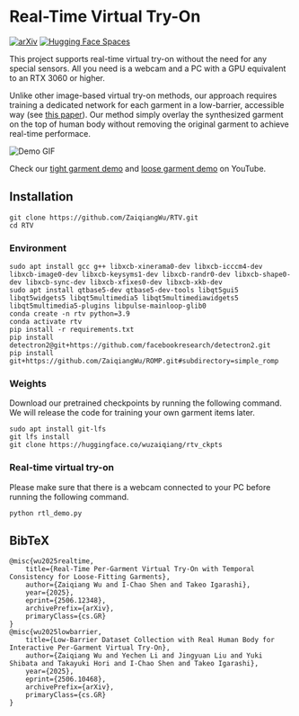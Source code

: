 # Real-Time Virtual Try-On

[![arXiv](https://img.shields.io/badge/arXiv-2506.12348-b31b1b.svg)](https://arxiv.org/abs/2506.12348)
[![Hugging Face Spaces](https://img.shields.io/badge/%F0%9F%A4%97%20Hugging%20Face-Models-yellow)](https://huggingface.co/wuzaiqiang/rtv_ckpts)

This project supports real-time virtual try-on without the need for any special sensors. All you need is a webcam and a PC with a GPU equivalent to an RTX 3060 or higher.

Unlike other image-based virtual try-on methods, our approach requires training a dedicated network for each garment in a low-barrier, accessible way (see [this paper](https://arxiv.org/abs/2506.10468)).
Our method simply overlay the synthesized garment on the top of human body without removing the original garment to achieve real-time performace.

![Demo GIF](assets/output.gif)

Check our [tight garment demo](https://www.youtube.com/watch?v=dub0pJ2kXA4) and [loose garment demo](https://www.youtube.com/watch?v=7hm1yBsFzHc) on YouTube.


## Installation

```
git clone https://github.com/ZaiqiangWu/RTV.git
cd RTV
```

### Environment
```
sudo apt install gcc g++ libxcb-xinerama0-dev libxcb-icccm4-dev libxcb-image0-dev libxcb-keysyms1-dev libxcb-randr0-dev libxcb-shape0-dev libxcb-sync-dev libxcb-xfixes0-dev libxcb-xkb-dev 
sudo apt install qtbase5-dev qtbase5-dev-tools libqt5gui5 libqt5widgets5 libqt5multimedia5 libqt5multimediawidgets5 libqt5multimedia5-plugins libpulse-mainloop-glib0
conda create -n rtv python=3.9
conda activate rtv
pip install -r requirements.txt
pip install detectron2@git+https://github.com/facebookresearch/detectron2.git
pip install git+https://github.com/ZaiqiangWu/ROMP.git#subdirectory=simple_romp
```

### Weights
Download our pretrained checkpoints by running the following command. We will release the code for training your own garment items later.
```
sudo apt install git-lfs
git lfs install
git clone https://huggingface.co/wuzaiqiang/rtv_ckpts
```

### Real-time virtual try-on
Please make sure that there is a webcam connected to your PC before running the following command.
```
python rtl_demo.py
```

## BibTeX
```text
@misc{wu2025realtime,
    title={Real-Time Per-Garment Virtual Try-On with Temporal Consistency for Loose-Fitting Garments},
    author={Zaiqiang Wu and I-Chao Shen and Takeo Igarashi},
    year={2025},
    eprint={2506.12348},
    archivePrefix={arXiv},
    primaryClass={cs.GR}
}
@misc{wu2025lowbarrier,
    title={Low-Barrier Dataset Collection with Real Human Body for Interactive Per-Garment Virtual Try-On},
    author={Zaiqiang Wu and Yechen Li and Jingyuan Liu and Yuki Shibata and Takayuki Hori and I-Chao Shen and Takeo Igarashi},
    year={2025},
    eprint={2506.10468},
    archivePrefix={arXiv},
    primaryClass={cs.GR}
}
```

